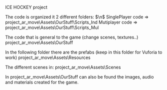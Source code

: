 ICE HOCKEY project

The code is organized it 2 different folders: $\n$
SinglePlayer code => project_ar_move\Assets\OurStuff\Scripts_Ind 
Mutiplayer code => project_ar_move\Assets\OurStuff\Scripts_Mul

The code that is general to the game (change scenes, textures..)
project_ar_move\Assets\OurStuff

In the following folder there are the prefabs (keep in this folder for Vuforia to work)
project_ar_move\Assets\Resources

The different scenes in:
project_ar_move\Assets\Scenes

In project_ar_move\Assets\OurStuff can also be found the images, audio and materials created for the game.
